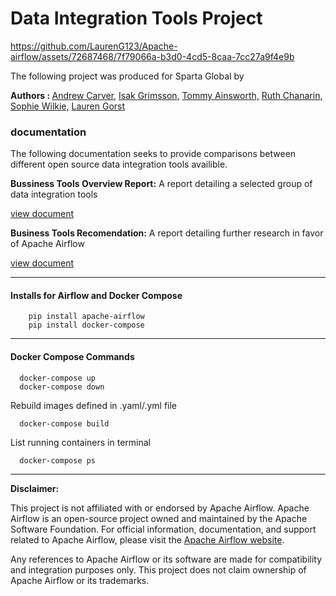 # Data Integration Tools Project

https://github.com/LaurenG123/Apache-airflow/assets/72687468/7f79066a-b3d0-4cd5-8caa-7cc27a9f4e9b


The following project was produced for Sparta Global by 


<b> Authors : </b>
<a href= "https://github.com/andyc2901">Andrew Carver,</a>
<a href= "https://github.com/IsakGrimsson">Isak Grimsson,</a>
<a href= "https://github.com/tommyainsworth">Tommy Ainsworth,</a>
<a href= "https://github.com/ruthChanarin">Ruth Chanarin,</a>
<a href= "https://github.com/wilkiesophie">Sophie Wilkie,</a>
<a href= "https://github.com/LaurenG123">Lauren Gorst</a>


### documentation

The following documentation seeks to provide comparisons between different open source data integration tools availible.

<b>Bussiness Tools Overview Report:</b> A report detailing a selected group of data integration tools

<a href= "https://docs.google.com/document/d/1eB6-j7ImH06Q_KtI_HebA7Kt_hJ_o6xMyKk9Uc8jKjA/edit?usp=sharing">view document</a>

<b>Business Tools Recomendation:</b> A report detailing further research in favor of Apache Airflow


<a href= "https://docs.google.com/document/d/1HfJt76uI8ZiiWN-0nAwIEE043KLQRX_b0qllPqRUEGo/edit#heading=h.gjdgxs">view document</a>

***

#### Installs for Airflow and Docker Compose
        
        pip install apache-airflow
        pip install docker-compose


***

#### Docker Compose Commands

      docker-compose up
      docker-compose down

Rebuild images defined in .yaml/.yml file

      docker-compose build

List running containers in terminal

      docker-compose ps

***


**Disclaimer:**

This project is not affiliated with or endorsed by Apache Airflow. Apache Airflow is an open-source project owned and maintained by the Apache Software Foundation. For official information, documentation, and support related to Apache Airflow, please visit the [Apache Airflow website](https://airflow.apache.org/).

Any references to Apache Airflow or its software are made for compatibility and integration purposes only. This project does not claim ownership of Apache Airflow or its trademarks.

